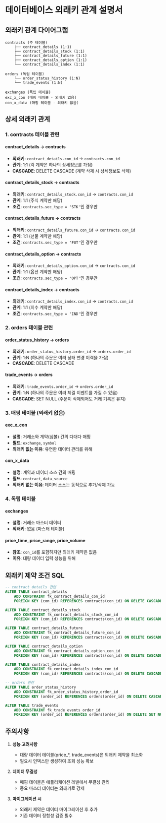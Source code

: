 # 데이터베이스 외래키 관계 설명서

## 외래키 관계 다이어그램

```
contracts (주 테이블)
    ├── contract_details (1:1)
    ├── contract_details_stock (1:1)
    ├── contract_details_future (1:1)
    ├── contract_details_option (1:1)
    └── contract_details_index (1:1)

orders (독립 테이블)
    └── order_status_history (1:N)
    └── trade_events (1:N)

exchanges (독립 테이블)
exc_x_con (매핑 테이블 - 외래키 없음)
con_x_data (매핑 테이블 - 외래키 없음)
```

## 상세 외래키 관계

### 1. contracts 테이블 관련

#### contract_details → contracts
- **외래키**: `contract_details.con_id` → `contracts.con_id`
- **관계**: 1:1 (각 계약은 하나의 상세정보를 가짐)
- **CASCADE**: DELETE CASCADE (계약 삭제 시 상세정보도 삭제)

#### contract_details_stock → contracts
- **외래키**: `contract_details_stock.con_id` → `contracts.con_id`
- **관계**: 1:1 (주식 계약만 해당)
- **조건**: `contracts.sec_type = 'STK'`인 경우만

#### contract_details_future → contracts
- **외래키**: `contract_details_future.con_id` → `contracts.con_id`
- **관계**: 1:1 (선물 계약만 해당)
- **조건**: `contracts.sec_type = 'FUT'`인 경우만

#### contract_details_option → contracts
- **외래키**: `contract_details_option.con_id` → `contracts.con_id`
- **관계**: 1:1 (옵션 계약만 해당)
- **조건**: `contracts.sec_type = 'OPT'`인 경우만

#### contract_details_index → contracts
- **외래키**: `contract_details_index.con_id` → `contracts.con_id`
- **관계**: 1:1 (지수 계약만 해당)
- **조건**: `contracts.sec_type = 'IND'`인 경우만

### 2. orders 테이블 관련

#### order_status_history → orders
- **외래키**: `order_status_history.order_id` → `orders.order_id`
- **관계**: 1:N (하나의 주문은 여러 상태 변경 이력을 가짐)
- **CASCADE**: DELETE CASCADE

#### trade_events → orders
- **외래키**: `trade_events.order_id` → `orders.order_id`
- **관계**: 1:N (하나의 주문은 여러 체결 이벤트를 가질 수 있음)
- **CASCADE**: SET NULL (주문이 삭제되어도 거래 기록은 유지)

### 3. 매핑 테이블 (외래키 없음)

#### exc_x_con
- **설명**: 거래소와 계약(심볼) 간의 다대다 매핑
- **필드**: `exchange`, `symbol`
- **외래키 없는 이유**: 유연한 데이터 관리를 위해

#### con_x_data
- **설명**: 계약과 데이터 소스 간의 매핑
- **필드**: `contract`, `data_source`
- **외래키 없는 이유**: 데이터 소스는 동적으로 추가/삭제 가능

### 4. 독립 테이블

#### exchanges
- **설명**: 거래소 마스터 데이터
- **외래키**: 없음 (마스터 테이블)

#### price_time, price_range, price_volume
- **참조**: `con_id`를 포함하지만 외래키 제약은 없음
- **이유**: 대량 데이터 입력 성능을 위해

## 외래키 제약 조건 SQL

```sql
-- contract_details 관련
ALTER TABLE contract_details 
    ADD CONSTRAINT fk_contract_details_con_id 
    FOREIGN KEY (con_id) REFERENCES contracts(con_id) ON DELETE CASCADE;

ALTER TABLE contract_details_stock 
    ADD CONSTRAINT fk_contract_details_stock_con_id 
    FOREIGN KEY (con_id) REFERENCES contracts(con_id) ON DELETE CASCADE;

ALTER TABLE contract_details_future 
    ADD CONSTRAINT fk_contract_details_future_con_id 
    FOREIGN KEY (con_id) REFERENCES contracts(con_id) ON DELETE CASCADE;

ALTER TABLE contract_details_option 
    ADD CONSTRAINT fk_contract_details_option_con_id 
    FOREIGN KEY (con_id) REFERENCES contracts(con_id) ON DELETE CASCADE;

ALTER TABLE contract_details_index 
    ADD CONSTRAINT fk_contract_details_index_con_id 
    FOREIGN KEY (con_id) REFERENCES contracts(con_id) ON DELETE CASCADE;

-- orders 관련
ALTER TABLE order_status_history 
    ADD CONSTRAINT fk_order_status_history_order_id 
    FOREIGN KEY (order_id) REFERENCES orders(order_id) ON DELETE CASCADE;

ALTER TABLE trade_events 
    ADD CONSTRAINT fk_trade_events_order_id 
    FOREIGN KEY (order_id) REFERENCES orders(order_id) ON DELETE SET NULL;
```

## 주의사항

1. **성능 고려사항**
   - 대량 데이터 테이블(price_*, trade_events)은 외래키 제약을 최소화
   - 필요시 인덱스만 생성하여 조회 성능 확보

2. **데이터 무결성**
   - 매핑 테이블은 애플리케이션 레벨에서 무결성 관리
   - 중요 마스터 데이터는 외래키로 강제

3. **마이그레이션 시**
   - 외래키 제약은 데이터 마이그레이션 후 추가
   - 기존 데이터 정합성 검증 필수